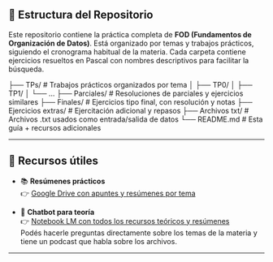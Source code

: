 ## 📁 Estructura del Repositorio

Este repositorio contiene la práctica completa de **FOD (Fundamentos de Organización de Datos)**. Está organizado por temas y trabajos prácticos, siguiendo el cronograma habitual de la materia. Cada carpeta contiene ejercicios resueltos en Pascal con nombres descriptivos para facilitar la búsqueda.

├── TPs/ # Trabajos prácticos organizados por tema
│ ├── TP0/
│ ├── TP1/
│ └── ...
├── Parciales/ # Resoluciones de parciales y ejercicios similares
├── Finales/ # Ejercicios tipo final, con resolución y notas
├── Ejercicios extras/ # Ejercitación adicional y repasos
├── Archivos txt/ # Archivos .txt usados como entrada/salida de datos
└── README.md # Esta guía + recursos adicionales


---

## 🧠 Recursos útiles

- 📚 **Resúmenes prácticos**  
  👉 [Google Drive con apuntes y resúmenes por tema](https://drive.google.com/drive/folders/1mwwXJ87a3HWvb8IoXl9oy7o_U0u0mEkF)

- 🤖 **Chatbot para teoría**  
  👉 [Notebook LM con todos los recursos teóricos y resúmenes](https://notebooklm.google.com/notebook/8998a5fd-dcf6-4dcf-b354-cba208a05a5f?original_referer=https:%2F%2Fwww.google.com%23&pli=1)  
  Podés hacerle preguntas directamente sobre los temas de la materia y tiene un podcast que habla sobre los archivos.

---

